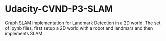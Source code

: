# Udacity-CVND-P3-SLAM
Graph SLAM implementation for Landmark Detection in a 2D world. The set of ipynb files, first setup a 2D world with a robot and landmars and then implements SLAM.

